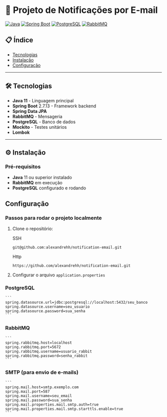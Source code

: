 # 📧 Projeto de Notificações por E-mail

[![Java](https://img.shields.io/badge/Java-11+-orange?logo=openjdk)](https://openjdk.org/)
[![Spring Boot](https://img.shields.io/badge/Spring_Boot-2.7.13-green?logo=spring)](https://spring.io/projects/spring-boot)
[![PostgreSQL](https://img.shields.io/badge/PostgreSQL-14-blue?logo=postgresql)](https://www.postgresql.org/)
[![RabbitMQ](https://img.shields.io/badge/RabbitMQ-3.8+-yellow?logo=rabbitmq)](https://www.rabbitmq.com/)

## 📋 Índice

- [Tecnologias](#tecnologias)
- [Instalação](#instalação)
- [Configuração](#configuração)

---

## 🛠 Tecnologias

- **Java 11** - Linguagem principal
- **Spring Boot** 2.7.13 - Framework backend
- **Spring Data JPA**
- **RabbitMQ** - Mensageria
- **PostgreSQL** - Banco de dados
- **Mockito** - Testes unitários
- **Lombok**

---

## ⚙️ Instalação

### Pré-requisitos

- **Java** 11 ou superior instalado
- **RabbitMQ** em execução
- **PostgreSQL** configurado e rodando

## Configuração

### Passos para rodar o projeto localmente

1. Clone o repositório:

   SSH
    ```
    git@github.com:alexandrehh/notification-email.git
    ```
   Http
    ```
    https://github.com/alexandrehh/notification-email.git
    ```

2. Configurar o arquivo `application.properties`

### PostgreSQL

    ```
    spring.datasource.url=jdbc:postgresql://localhost:5432/seu_banco
    spring.datasource.username=seu_usuario
    spring.datasource.password=sua_senha
    ```

### RabbitMQ

    ```
    spring.rabbitmq.host=localhost
    spring.rabbitmq.port=5672
    spring.rabbitmq.username=usuario_rabbit
    spring.rabbitmq.password=senha_rabbit
    ```

### SMTP (para envio de e-mails)

    ```
    spring.mail.host=smtp.exemplo.com
    spring.mail.port=587
    spring.mail.username=seu_email
    spring.mail.password=sua_senha
    spring.mail.properties.mail.smtp.auth=true
    spring.mail.properties.mail.smtp.starttls.enable=true
    ```
